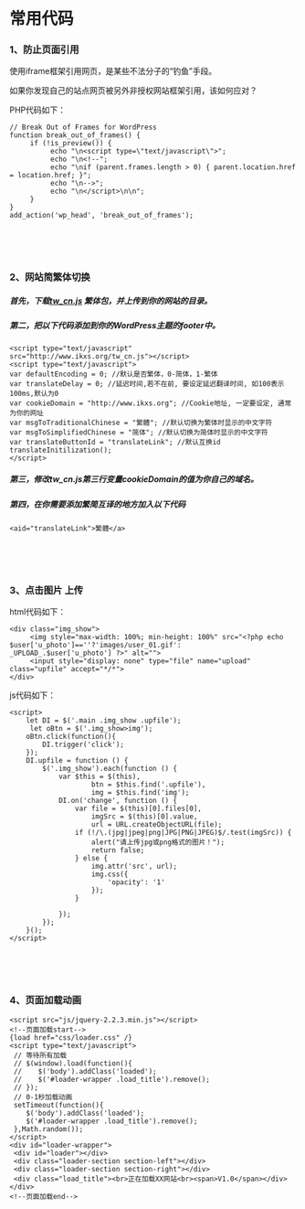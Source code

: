 # 常用代码

### 1、防止页面引用
使用iframe框架引用网页，是某些不法分子的“钓鱼”手段。

如果你发现自己的站点网页被另外非授权网站框架引用，该如何应对？

PHP代码如下：
```
// Break Out of Frames for WordPress
function break_out_of_frames() {
     if (!is_preview()) {
          echo "\n<script type=\"text/javascript\">";
          echo "\n<!--";
          echo "\nif (parent.frames.length > 0) { parent.location.href = location.href; }";
          echo "\n-->";
          echo "\n</script>\n\n";
     }
}
add_action('wp_head', 'break_out_of_frames');
```
<br><br><br>


### 2、网站简繁体切换
##### 首先，下载[tw_cn.js](https://www.chendexin.com/zb_users/upload/2016/05/zh-cn-tw.zip) 繁体包，并上传到你的网站的目录。

##### 第二，把以下代码添加到你的WordPress主题的footer中。
```
<script type="text/javascript"
src="http://www.ikxs.org/tw_cn.js"></script>
<script type="text/javascript">
var defaultEncoding = 0; //默认是否繁体，0-简体，1-繁体
var translateDelay = 0; //延迟时间,若不在前, 要设定延迟翻译时间, 如100表示100ms,默认为0
var cookieDomain = "http://www.ikxs.org"; //Cookie地址, 一定要设定, 通常为你的网址
var msgToTraditionalChinese = "繁體"; //默认切换为繁体时显示的中文字符
var msgToSimplifiedChinese = "简体"; //默认切换为简体时显示的中文字符
var translateButtonId = "translateLink"; //默认互换id
translateInitilization();
</script>
```

##### 第三，修改tw_cn.js第三行变量cookieDomain的值为你自己的域名。

##### 第四，在你需要添加繁简互译的地方加入以下代码
```
<aid="translateLink">繁體</a>
```
<br><br><br>


### 3、点击图片 上传
html代码如下：
```
<div class="img_show">
     <img style="max-width: 100%; min-height: 100%" src="<?php echo $user['u_photo']==''?'images/user_01.gif':          _UPLOAD_.$user['u_photo'] ?>" alt="">
     <input style="display: none" type="file" name="upload" class="upfile" accept="*/*">
</div>
```

js代码如下：
```
<script>
	let DI = $('.main .img_show .upfile');
     let oBtn = $('.img_show>img');
	oBtn.click(function(){
		DI.trigger('click');
	});
	DI.upfile = function () {
		$('.img_show').each(function () {
			var $this = $(this),
                    btn = $this.find('.upfile'),
                    img = $this.find('img');
			DI.on('change', function () {
				var file = $(this)[0].files[0],
					imgSrc = $(this)[0].value,
					url = URL.createObjectURL(file);
				if (!/\.(jpg|jpeg|png|JPG|PNG|JPEG)$/.test(imgSrc)) {
					alert("请上传jpg或png格式的图片！");
					return false;
				} else {
					img.attr('src', url);
					img.css({
						'opacity': '1'
					});
				}

			});
		});
	}();
</script>
```
<br><br><br>


### 4、页面加载动画
```
<script src="js/jquery-2.2.3.min.js"></script>
<!--页面加载start-->
{load href="css/loader.css" /}
<script type="text/javascript">
 // 等待所有加载
 // $(window).load(function(){
 //    $('body').addClass('loaded');
 //    $('#loader-wrapper .load_title').remove();
 // });
 // 0-1秒加载动画
 setTimeout(function(){
    $('body').addClass('loaded');
    $('#loader-wrapper .load_title').remove();
 },Math.random());
</script>
<div id="loader-wrapper">
 <div id="loader"></div>
 <div class="loader-section section-left"></div>
 <div class="loader-section section-right"></div>
 <div class="load_title"><br>正在加载XX网站<br><span>V1.0</span></div>
</div>
<!--页面加载end-->
```
<br><br><br>
